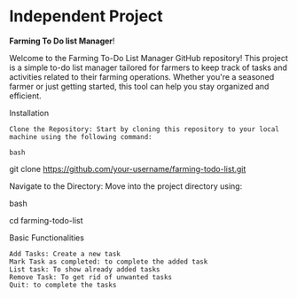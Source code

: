 # Independent Project
**Farming To Do list Manager**!

Welcome to the Farming To-Do List Manager GitHub repository! This project is a simple to-do list manager tailored for farmers to keep track of tasks and activities related to their farming operations. Whether you're a seasoned farmer or just getting started, this tool can help you stay organized and efficient.

Installation

    Clone the Repository: Start by cloning this repository to your local machine using the following command:

    bash

git clone https://github.com/your-username/farming-todo-list.git

Navigate to the Directory: Move into the project directory using:

bash

cd farming-todo-list

Basic Functionalities

    Add Tasks: Create a new task
    Mark Task as completed: to complete the added task
    List task: To show already added tasks
    Remove Task: To get rid of unwanted tasks
    Quit: to complete the tasks
